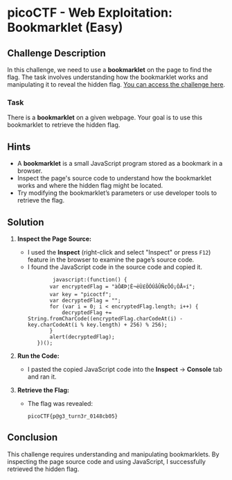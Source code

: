 # picoCTF - Web Exploitation: Bookmarklet (Easy)

## Challenge Description

In this challenge, we need to use a **bookmarklet** on the page to find the flag. The task involves understanding how the bookmarklet works and manipulating it to reveal the hidden flag.
[You can access the challenge here](https://play.picoctf.org/practice/challenge/406?category=1&difficulty=1&page=1).

### Task

There is a **bookmarklet** on a given webpage. Your goal is to use this bookmarklet to retrieve the hidden flag.

## Hints

- A **bookmarklet** is a small JavaScript program stored as a bookmark in a browser.
- Inspect the page's source code to understand how the bookmarklet works and where the hidden flag might be located.
- Try modifying the bookmarklet’s parameters or use developer tools to retrieve the flag.

## Solution 

1. **Inspect the Page Source:**
   - I used the **Inspect** (right-click and select "Inspect" or press `F12`) feature in the browser to examine the page’s source code.
   - I found the JavaScript code in the source code and copied it.
     ```
             javascript:(function() {
            var encryptedFlag = "àÒÆÞ¦È¬ëÙ£ÖÓÚåÛÑ¢ÕÓ¡ÒÅ¤í";
            var key = "picoctf";
            var decryptedFlag = "";
            for (var i = 0; i < encryptedFlag.length; i++) {
                decryptedFlag += String.fromCharCode((encryptedFlag.charCodeAt(i) - key.charCodeAt(i % key.length) + 256) % 256);
            }
            alert(decryptedFlag);
        })();
     ```
    
     

2. **Run the Code:**
   - I pasted the copied JavaScript code into the **Inspect** → **Console** tab and ran it.

3. **Retrieve the Flag:**
   - The flag was revealed:
     ```
     picoCTF{p@g3_turn3r_0148cb05}
     ```

## Conclusion

This challenge requires understanding and manipulating bookmarklets. By inspecting the page source code and using JavaScript, I successfully retrieved the hidden flag.
